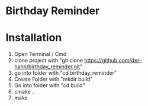 # Birthday Reminder
# Installation
1. Open Terminal / Cmd
2. clone project with "git clone https://github.com/der-hahn/birthday_reminder.git"
3. go into folder with "cd birthday_reminder"
4. Create Folder with "mkdir build"
5. Go into folder with "cd build"
6. cmake ..
7. make
